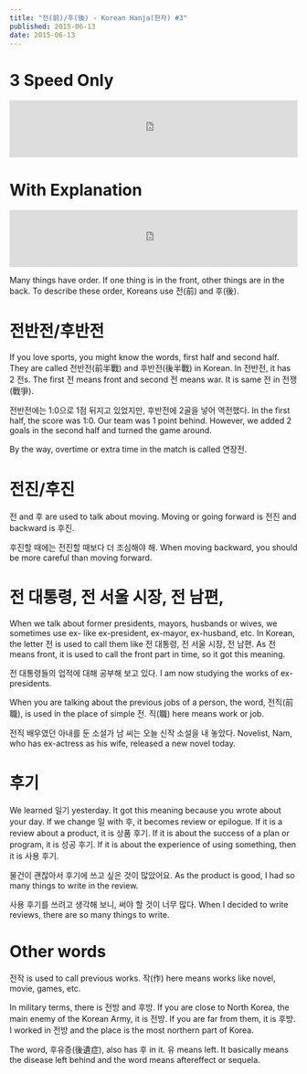 ```yaml
---
title: "전(前)/후(後) - Korean Hanja(한자) #3"
published: 2015-06-13
date: 2015-06-13
---
```


#  3 Speed Only

<iframe id="audio_iframe" src="https://www.podbean.com/media/player/f3a74-56a49b?skin=2" width="100%" height="100" frameborder="0" scrolling="no"></iframe>

#  With Explanation

<iframe id="audio_iframe" src="https://www.podbean.com/media/player/qazty-56a49c?skin=2" width="100%" height="100" frameborder="0" scrolling="no"></iframe>

Many things have order. If one thing is in the front, other things are in the back. To describe these order, Koreans use 전(前) and 후(後).

#  전반전/후반전

If you love sports, you might know the words, first half and second half. They are called 전반전(前半戰) and 후반전(後半戰) in Korean. In 전반전, it has 2 전s. The first 전 means front and second 전 means war. It is same 전 in 전쟁(戰爭).

전반전에는 1:0으로 1점 뒤지고 있었지만, 후반전에 2골을 넣어 역전했다.
In the first half, the score was 1:0. Our team was 1 point behind. However, we added 2 goals in the second half and turned the game around.

By the way, overtime or extra time in the match is called 연장전.

#  전진/후진

전 and 후 are used to talk about moving. Moving or going forward is 전진 and backward is 후진.

후진할 때에는 전진할 때보다 더 조심해야 해.
When moving backward, you should be more careful than moving forward.

#  전 대통령, 전 서울 시장, 전 남편,

When we talk about former presidents, mayors, husbands or wives, we sometimes use ex- like ex-president, ex-mayor, ex-husband, etc. In Korean, the letter 전 is used to call them like 전 대통령, 전 서울 시장, 전 남편. As 전 means front, it is used to call the front part in time, so it got this meaning.

전 대통령들의 업적에 대해 공부해 보고 있다.
I am now studying the works of ex-presidents.

When you are talking about the previous jobs of a person, the word, 전직(前職), is used in the place of simple 전. 직(職) here means work or job.

전직 배우였던 아내를 둔 소설가 남 씨는 오늘 신작 소설을 내 놓았다.
Novelist, Nam, who has ex-actress as his wife, released a new novel today.

#  후기

We learned 일기 yesterday. It got this meaning because you wrote about your day. If we change 일 with 후, it becomes review or epilogue. If it is a review about a product, it is 상품 후기. If it is about the success of a plan or program, it is 성공 후기. If it is about the experience of using something, then it is 사용 후기.

물건이 괜찮아서 후기에 쓰고 싶은 것이 많았어요.
As the product is good, I had so many things to write in the review.

사용 후기를 쓰려고 생각해 보니, 써야 할 것이 너무 많다.
When I decided to write reviews, there are so many things to write.

#  Other words

전작 is used to call previous works. 작(作) here means works like novel, movie, games, etc.

In military terms, there is 전방 and 후방. If you are close to North Korea, the main enemy of the Korean Army, it is 전방. If you are far from them, it is 후방. I worked in 전방 and the place is the most northern part of Korea.

The word, 후유증(後遺症), also has 후 in it. 유 means left. It basically means the disease left behind and the word means aftereffect or sequela.